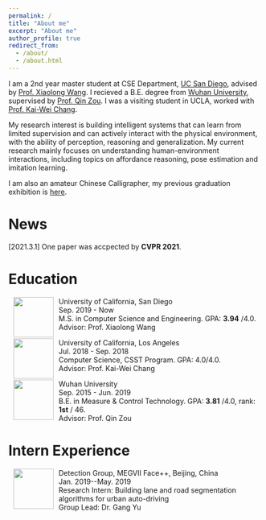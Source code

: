 ```yaml
---
permalink: /
title: "About me"
excerpt: "About me"
author_profile: true
redirect_from: 
  - /about/
  - /about.html
---
```

I am a 2nd year master student at CSE Department, [UC San Diego](https://ucsd.edu/), advised by [Prof. Xiaolong Wang](https://xiaolonw.github.io/).
I recieved a B.E. degree from [Wuhan University](http://en.whu.edu.cn/), supervised by [Prof. Qin Zou](https://sites.google.com/site/qinzoucn/). I was a visiting student in UCLA, worked with [Prof. Kai-Wei Chang](http://web.cs.ucla.edu/~kwchang/).

My research interest is building intelligent systems that can learn from limited supervision and can actively interact with the physical environment, with the ability of perception, reasoning and generalization. 
My current research mainly focuses on understanding human-environment interactions, including topics on affordance reasoning, pose estimation and imitation learning.

I am also an amateur Chinese Calligrapher, my previous graduation exhibition is [here](https://mp.weixin.qq.com/s/7ERydW3i3iGsVcMOR13nzQ).

# News
[2021.3.1] One paper was accpected by <strong>CVPR 2021</strong>.

# Education
<dl><dt><img align="left" width="80" height="80" hspace="10" src="https://jiangolder.github.io/images/UCSD.png"/></dt><dt>University of California, San Diego</dt><dd>Sep. 2019 - Now</dd><dd>M.S. in Computer Science and Engineering. GPA: <strong>3.94</strong> /4.0.</dd><dd>Advisor: Prof. Xiaolong Wang</dd></dl>

<dl><dt><img align="left" width="80" height="80" hspace="10" src="https://jiangolder.github.io/images/UCLA.jpg"/></dt><dt>University of California, Los Angeles</dt><dd>Jul. 2018 - Sep. 2018</dd><dd>Computer Science, CSST Program. GPA: 4.0/4.0.</dd><dd>Advisor: Prof. Kai-Wei Chang</dd></dl>

<dl><dt><img align="left" width="80" height="80" hspace="10" src="https://jiangolder.github.io/images/whu.png"/></dt><dt>Wuhan University</dt><dd>Sep. 2015 - Jun. 2019</dd><dd>B.E. in Measure & Control Technology. GPA: <strong>3.81</strong> /4.0, rank: <strong>1st</strong> / 46.</dd><dd>Advisor: Prof. Qin Zou</dd></dl>


# Intern Experience
<dl><dt><img align="left" width="80" height="80" hspace="10" src="https://jiangolder.github.io/images/megvii.jpg"/></dt><dt>Detection Group, MEGVII Face++, Beijing, China</dt><dd>Jan. 2019--May. 2019</dd><dd>Research Intern: Building lane and road segmentation algorithms for urban auto-driving</dd><dd>Group Lead: Dr. Gang Yu</dd></dl>


